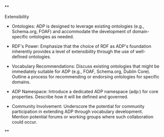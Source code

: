 **

Extensibility

-   Ontologies: ADP is designed to leverage existing ontologies (e.g., Schema.org, FOAF) and accommodate the development of domain-specific ontologies as needed.
    
-   RDF's Power: Emphasize that the choice of RDF as ADP's foundation inherently provides a level of extensibility through the use of well-defined ontologies.
    
-   Vocabulary Recommendations: Discuss existing ontologies that might be immediately suitable for ADP (e.g., FOAF, Schema.org, Dublin Core). Outline a process for recommending or endorsing ontologies for specific domains.
    
-   ADP Namespace: Introduce a dedicated ADP namespace (adp:) for core properties. Describe how it will be defined and governed.
    
-   Community Involvement: Underscore the potential for community participation in extending ADP through vocabulary development. Mention potential forums or working groups where such collaboration could occur.
    

**